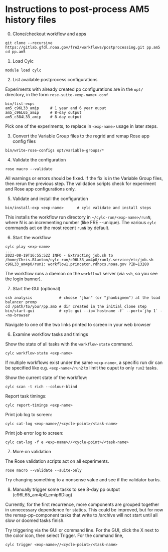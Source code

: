 # Instructions to post-process AM5 history files

0. Clone/checkout workflow and apps

```
git clone --recursive https://gitlab.gfdl.noaa.gov/fre2/workflows/postprocessing.git pp.am5
cd pp.am5
```

1. Load Cylc

```
module load cylc
```

2. List available postprocess configurations

Experiments with already created pp configurations are in the `opt/` directory, in the form `rose-suite-<exp-name>.conf`

```
bin/list-exps
am5_c96L33_amip     # 1 year and 6 year ouput
am5_c96L65_amip     # 8-day output
am5_c384L33_amip    # 8-day output
```

Pick one of the experiments, to replace in `<exp-name>` usage in later steps.

3. Convert the Variable Group files to the regrid and remap Rose app config files

```
bin/write-rose-configs opt/variable-groups/*
```

4. Validate the configuration

```
rose macro --validate
```

All warnings or errors should be fixed. If the fix is in the Variable Group files, then
rerun the previous step. The validation scripts check for experiment and Rose app
configurations only.

5. Validate and install the configuration

```
bin/install-exp <exp-name>      # cylc validate and install steps
```

This installs the workflow run directory in `~/cylc-run/<exp-name>/runN`, where N is an incrementing number (like FRE --unique). The various `cylc` commands act on the most recent `runN` by default.

6. Start the workflow

```
cylc play <exp-name>
...
2022-08-19T16:55:52Z INFO - Extracting job.sh to /home/Chris.Blanton/cylc-run/c96L33_am4p0/run1/.service/etc/job.sh
c96L33_am4p0/run1: workflow1.princeton.rdhpcs.noaa.gov PID=13280
```

The workflow runs a daemon on the `workflow1` server (via `ssh`, so you see the login banner).

7. Start the GUI (optional)

```
ssh analysis            # choose "jhan" (or "jhanbigmem") at the load balancer promp
cd /path/to/your/pp.am5 # dir created in the initial clone step
bin/start-gui           # cylc gui --ip=`hostname -f` --port=`jhp 1` --no-browser
```

Navigate to one of the two links printed to screen in your web browser

6. Examine workflow tasks and timings

Show the state of all tasks with the `workflow-state` command.
```
cylc workflow-state <exp-name>
```

If multiple workflows exist under the same `<exp-name>`, a specific run dir can be specified like e.g. `<exp-name>/run2` to limit the ouput to only `run2` tasks.

Show the current state of the workflow:
```
cylc scan -t rich --colour-blind
```

Report task timings:
```
cylc report-timings <exp-name>
```

Print job log to screen:
```
cylc cat-log <exp-name>//<cycle-point>/<task-name>
```

Print job error log to screen:
```
cylc cat-log -f e <exp-name>//<cycle-point>/<task-name>
```

7. More on validation

The Rose validation scripts act on all experiments.

```
rose macro --validate --suite-only
```

Try changing something to a nonsense value and see if the validator barks.

8. Manually trigger some tasks to see 8-day pp output (c96L65_am4p0_cmip6Diag)

Currently, for the first recurrence, more components are grouped together in unnecessary dependence for statics.
This could be improved, but for now the remap-pp-component tasks that write to /archive will not start until all
slow or doomed tasks finish.

Try triggering via the GUI or command line. For the GUI, click the X next to the color icon, then select Trigger.
For the command line,

```
cylc trigger <exp-name>//<cycle-point>/<task-name>
```
